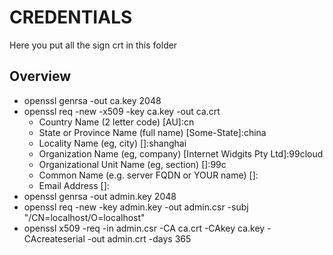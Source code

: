 #  CREDENTIALS

Here you put all the sign crt in this folder

## Overview
* openssl genrsa -out ca.key 2048
* openssl req -new -x509 -key ca.key -out ca.crt
   *   Country Name (2 letter code) [AU]:cn
   *   State or Province Name (full name) [Some-State]:china
   *   Locality Name (eg, city) []:shanghai
   *   Organization Name (eg, company) [Internet Widgits Pty Ltd]:99cloud
   *   Organizational Unit Name (eg, section) []:99c
   *   Common Name (e.g. server FQDN or YOUR name) []:
   *   Email Address []:
* openssl genrsa -out admin.key 2048
* openssl req -new -key admin.key -out admin.csr -subj "/CN=localhost/O=localhost"
* openssl x509 -req -in admin.csr -CA ca.crt -CAkey ca.key -CAcreateserial -out admin.crt -days 365

